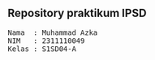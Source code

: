 ## Repository praktikum IPSD

<pre>
Nama  : Muhammad Azka
NIM   : 2311110049
Kelas : S1SD04-A
</pre>
